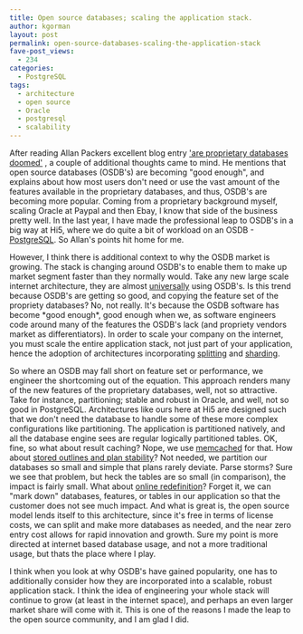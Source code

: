```yaml
---
title: Open source databases; scaling the application stack.
author: kgorman
layout: post
permalink: open-source-databases-scaling-the-application-stack
fave-post_views:
  - 234
categories:
  - PostgreSQL
tags:
  - architecture
  - open source
  - Oracle
  - postgresql
  - scalability
---
```

After reading Allan Packers excellent blog entry ['are proprietary databases doomed'](https://blogs.oracle.com/allanp/entry/are_proprietary_databases_doomed) , a couple of additional thoughts came to mind. He mentions that open source databases (OSDB's) are becoming "good enough", and explains about how most users don't need or use the vast amount of the features available in the proprietary databases, and thus, OSDB's are becoming more popular. Coming from a proprietary background myself, scaling Oracle at Paypal and then Ebay, I know that side of the business pretty well. In the last year, I have made the professional leap to OSDB's in a big way at Hi5, where we do quite a bit of workload on an OSDB  - [PostgreSQL](http://www.postgresql.org). So Allan's points hit home for me.

<!--more-->

However, I think there is additional context to why the OSDB market is growing. The stack is changing around OSDB's to enable them to make up market segment faster than they normally would. Take any new large scale internet architecture, they are almost [universally](http://highscalability.com/) using OSDB's. Is this trend because OSDB's are getting so good, and copying the feature set of the propriety databases? No, not really. It's because the OSDB software has become \*good enough\*, good enough when we, as software engineers code around many of the features the OSDB's lack (and propriety vendors market as differentiators). In order to scale your company on the internet, you must scale the entire application stack, not just part of your application, hence the adoption of architectures incorporating [splitting](http://www.addsimplicity.com/downloads/eBaySDForum2006-11-29.pdf) and [sharding](http://highscalability.com/unorthodox-approach-database-design-coming-shard>).

So where an OSDB may fall short on feature set or performance, we engineer the shortcoming out of the equation. This approach renders many of the new features of the proprietary databases, well, not so attractive. Take for instance, partitioning; stable and robust in Oracle, and well, not so good in PostgreSQL. Architectures like ours here at Hi5 are designed such that we don't need the database to handle some of these more complex configurations like partitioning. The application is partitioned natively, and all the database engine sees are regular logically partitioned tables. OK, fine, so what about result caching? Nope, we use [memcached](http://en.wikipedia.org/wiki/Memcached) for that. How about  [stored outlines and plan stability](http://www.oracle-base.com/articles/misc/Outlines.php>)? Not needed, we partition our databases so small and simple that plans rarely deviate. Parse storms? Sure we see that problem, but heck the tables are so small (in comparison), the impact is fairly small. What about [online redefinition](http://www.oracle.com/technology/deploy/availability/pdf/HA\_10gR2\_online\_reorg\_twp.pdf)? Forget it, we can "mark down" databases, features, or tables in our application so that the customer does not see much impact. And what is great is, the open source model lends itself to this architecture, since it's free in terms of license costs, we can split and make more databases as needed, and the near zero entry cost allows for rapid innovation and growth. Sure my point is more directed at internet based database usage, and not a more traditional usage, but thats the place where I play.

I think when you look at why OSDB's have gained popularity, one has to additionally consider how they are incorporated into a scalable, robust application stack. I think the idea of engineering your whole stack will continue to grow (at least in the internet space), and perhaps an even larger market share will come with it. This is one of the reasons I made the leap to the open source community, and I am glad I did.
